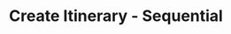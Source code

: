 ---
title: Create Itinerary - Sequential
api:
  file: TravClan-Hotels-Partner-APIs.json
  operationId: post_api-v2-hotels-itineraries
hidden: false
---
